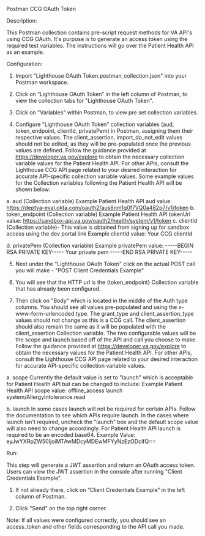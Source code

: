 Postman CCG OAuth Token

Description:

This Postman collection contains pre-script request methods for VA API's using CCG OAuth. It's purpose is to generate an access token using the required test variables. The instructions will go over the Patient Health API as an example. 

Configuration:

1. Import "Lighthouse OAuth Token.postman_collection.json" into your Postman workspace.

2. Click on “Lighthouse OAuth Token” in the left column of Postman, to view the collection tabs for "Lighthouse OAuth Token".

3. Click on "Variables" within Postman, to view pre set collection variables.

4. Configure "Lighthouse OAuth Token" collection variables (aud, token_endpoint, clientId, privatePem) in Postman, assigning them their respective values. The client_assertion, import_do_not_edit values should not be edited, as they will be pre-populated once the previous values are defined. Follow the guidance provided at https://developer.va.gov/explore to obtain the necessary collection variable values for the Patient Health API. For other APIs, consult the Lighthouse CCG API page related to your desired interaction for accurate API-specific collection variable values. Some example values for the Collection variables following the Patient Health API will be shown below:

a. aud (Collection variable)
Example Patient Health API aud value:
https://deptva-eval.okta.com/oauth2/aus8nm1q0f7VQ0a482p7/v1/token
b. token_endpoint (Collection variable)
Example Patient Health API tokenUrl value:
https://sandbox-api.va.gov/oauth2/health/system/v1/token
c. clientId (Collection variable)- This value is obtained from signing up for sandbox access using the dev portal link
Example clientId value:
Your CCG clientId

d. privatePem (Collection variable)
Example privatePem value:
-----BEGIN RSA PRIVATE KEY-----
Your private pem
-----END RSA PRIVATE KEY-----

5. Next under the "Lighthouse OAuth Token" click on the actual POST call you will make - "POST Client Credentials Example"

6. You will see that the HTTP url is the {token_endpoint} Collection variable that has already been configured.

7. Then click on "Body" which is located in the middle of the Auth type columns. You should see all values pre-populated and using the x-www-form-urlencoded type. The grant_type and client_assertion_type values should not change as this is a CCG call. The client_assertion should also remain the same as it will be populated with the client_assertion Collection variable. The two configurable values will be the scope and launch based off of the API and call you choose to make. Follow the guidance provided at https://developer.va.gov/explore to obtain the necessary values for the Patient Health API. For other APIs, consult the Lighthouse CCG API page related to your desired interaction for accurate API-specific collection variable values.

a. scope
Currently the default value is set to "launch" which is acceptable for Patient Health API but can be changed to include:
Example Patient Health API scope value:
offline_access launch system/AllergyIntolerance.read

b. launch
In some cases launch will not be required for certain APIs. Follow the documentation to see which APIs require launch. In the cases where launch isn't required, uncheck the "launch" box and the default scope value will also need to change accordingly. For Patient Health API launch is required to be an encoded base64.
Example Value:
eyJwYXRpZW50IjoiMTAwMDcyMDEwMFYyNzEzODcifQ==

Run:

This step will generate a JWT assertion and return an OAuth access token. Users can view the JWT assertion in the console after running "Client Credentials Example".

1. If not already there, click on “Client Credentials Example” in the left column of Postman.

2. Click "Send" on the top right corner.

Note:
If all values were configured correctly, you should see an access_token and other fields corresponding to the API call you made.
